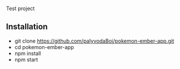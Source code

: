 Test project

## Installation

* git clone https://github.com/palyvodaBoi/pokemon-ember-app.git
* cd pokemon-ember-app
* npm install 
* npm start
